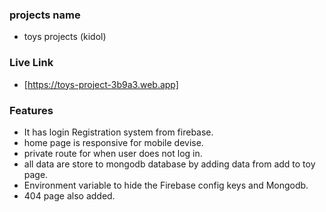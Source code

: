 ### projects name
- toys projects (kidol)

### Live Link 
- [https://toys-project-3b9a3.web.app]

### Features
- It has login Registration system from firebase.
- home page is responsive for mobile devise.
- private route for when user does not log in.
- all data are store to mongodb database by adding data from add to toy page.
- Environment variable to hide the Firebase config keys and Mongodb.
- 404 page also added.